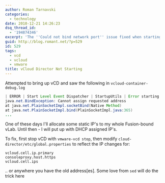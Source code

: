 ```yaml
---
author: Roman Tarnavski
categories:
  - technology
date: 2010-12-21 14:26:23
dsq_thread_id:
  - '194874346'
excerpt: 'The ''Could not bind network port'' issue fixed when starting vCloud Director '
guid: http://blog.romant.net/?p=529
id: 529
tags:
  - vcd
  - vcloud
  - vmware
title: vCloud Director Not Starting
---
```


Attempted to bring up vCD and saw the following in `vcloud-container-debug.log`

```java
| ERROR | Start Level Event Dispatcher | StartupUtils | Error starting application: Could not bind network port: 80 on host address: 172.16.225.131 |
java.net.BindException: Cannot assign requested address
at java.net.PlainSocketImpl.socketBind(Native Method)
at java.net.PlainSocketImpl.bind(PlainSocketImpl.java:365)
...
```

One of these days I'll allocate some static IP's to my whole Fusion-bound vLab. Until then - I will put up with DHCP assigned IP's.

To fix, first stop vCD with `vmware-vcd stop`, then modify `cloud-director/etc/global.properties` to reflect the IP changes for:

```
vcloud.cell.ip.primary  
consoleproxy.host.https
vcloud.cell.ips 
```

.. or anywhere you have the old address[es]. Some love from `sed` will do the trick here